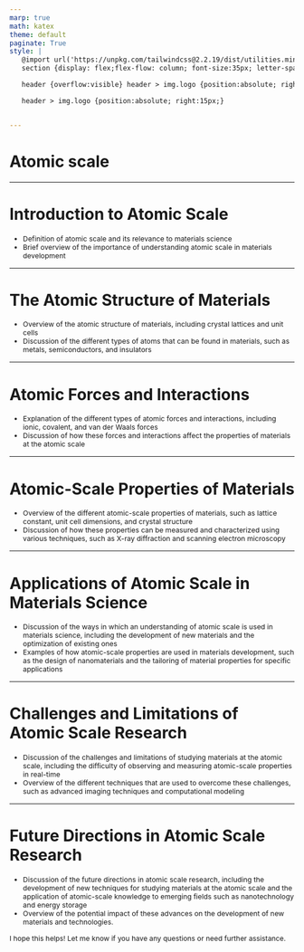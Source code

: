 ```yaml
---
marp: true
math: katex
theme: default
paginate: True
style: |
   @import url('https://unpkg.com/tailwindcss@2.2.19/dist/utilities.min.css');
   section {display: flex;flex-flow: column; font-size:35px; letter-spacing:1.4px;}

   header {overflow:visible} header > img.logo {position:absolute; right:15px;}

   header > img.logo {position:absolute; right:15px;}


---
```

<!-- backgroundColor: #838788 -->
<!-- _class: lead -->

 # Atomic scale

---
<style scoped>p,li {font-size:0.92em}</style>

 # Introduction to Atomic Scale
- Definition of atomic scale and its relevance to materials science
- Brief overview of the importance of understanding atomic scale in materials development


---
<style scoped>p,li {font-size:0.92em}</style>

 # **The Atomic Structure of Materials**

- Overview of the atomic structure of materials, including crystal lattices and unit cells
- Discussion of the different types of atoms that can be found in materials, such as metals, semiconductors, and insulators

---
<style scoped>p,li {font-size:0.92em}</style>

 # Atomic Forces and Interactions

- Explanation of the different types of atomic forces and interactions, including ionic, covalent, and van der Waals forces
- Discussion of how these forces and interactions affect the properties of materials at the atomic scale

---
<style scoped>p,li {font-size:0.92em}</style>

 # Atomic-Scale Properties of Materials
- Overview of the different atomic-scale properties of materials, such as lattice constant, unit cell dimensions, and crystal structure
- Discussion of how these properties can be measured and characterized using various techniques, such as X-ray diffraction and scanning electron microscopy


---
<style scoped>p,li {font-size:0.92em}</style>

 # Applications of Atomic Scale in Materials Science

- Discussion of the ways in which an understanding of atomic scale is used in materials science, including the development of new materials and the optimization of existing ones
- Examples of how atomic-scale properties are used in materials development, such as the design of nanomaterials and the tailoring of material properties for specific applications

---
<style scoped>p,li {font-size:0.92em}</style>

 # **Challenges and Limitations of Atomic Scale Research**
- Discussion of the challenges and limitations of studying materials at the atomic scale, including the difficulty of observing and measuring atomic-scale properties in real-time
- Overview of the different techniques that are used to overcome these challenges, such as advanced imaging techniques and computational modeling


---
<style scoped>p,li {font-size:0.88em}</style>

 # Future Directions in Atomic Scale Research
- Discussion of the future directions in atomic scale research, including the development of new techniques for studying materials at the atomic scale and the application of atomic-scale knowledge to emerging fields such as nanotechnology and energy storage
- Overview of the potential impact of these advances on the development of new materials and technologies.

I hope this helps! Let me know if you have any questions or need further assistance.
